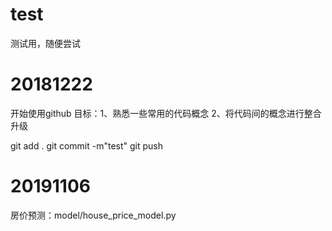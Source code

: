 # test
测试用，随便尝试

# 20181222
开始使用github
目标：1、熟悉一些常用的代码概念
2、将代码间的概念进行整合升级

git add .
git commit -m"test"
git push

# 20191106
房价预测：model/house_price_model.py
